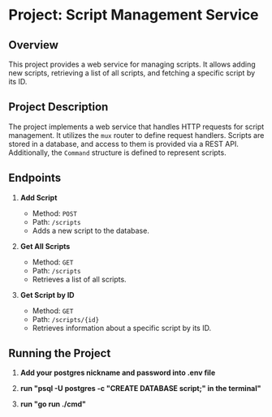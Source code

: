 # Project: Script Management Service

## Overview

This project provides a web service for managing scripts. It allows adding new scripts, retrieving a list of all scripts, and fetching a specific script by its ID.

## Project Description

The project implements a web service that handles HTTP requests for script management. It utilizes the `mux` router to define request handlers. Scripts are stored in a database, and access to them is provided via a REST API. Additionally, the `Command` structure is defined to represent scripts.

## Endpoints

1. **Add Script**
   - Method: `POST`
   - Path: `/scripts`
   - Adds a new script to the database.

2. **Get All Scripts**
   - Method: `GET`
   - Path: `/scripts`
   - Retrieves a list of all scripts.

3. **Get Script by ID**
   - Method: `GET`
   - Path: `/scripts/{id}`
   - Retrieves information about a specific script by its ID.

## Running the Project

1. **Add your postgres nickname and password into .env file**

2. **run "psql -U postgres -c "CREATE DATABASE script;" in the terminal"**

3. **run "go run ./cmd"**
